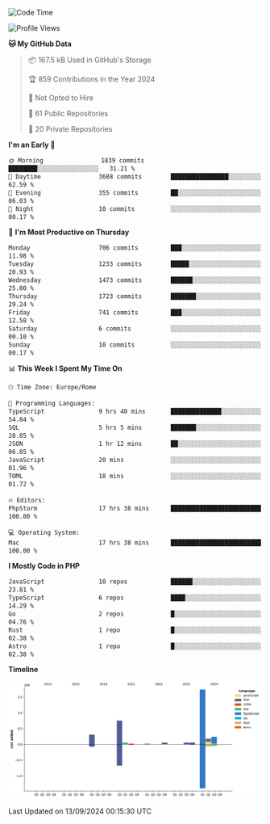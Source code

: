 <!--START_SECTION:waka-->
![Code Time](http://img.shields.io/badge/Code%20Time-5%2C300%20hrs%2015%20mins-blue)

![Profile Views](http://img.shields.io/badge/Profile%20Views-0-blue)

**🐱 My GitHub Data** 

> 📦 167.5 kB Used in GitHub's Storage 
 > 
> 🏆 859 Contributions in the Year 2024
 > 
> 🚫 Not Opted to Hire
 > 
> 📜 61 Public Repositories 
 > 
> 🔑 20 Private Repositories 
 > 
**I'm an Early 🐤** 

```text
🌞 Morning                1839 commits        ████████░░░░░░░░░░░░░░░░░   31.21 % 
🌆 Daytime                3688 commits        ████████████████░░░░░░░░░   62.59 % 
🌃 Evening                355 commits         ██░░░░░░░░░░░░░░░░░░░░░░░   06.03 % 
🌙 Night                  10 commits          ░░░░░░░░░░░░░░░░░░░░░░░░░   00.17 % 
```
📅 **I'm Most Productive on Thursday** 

```text
Monday                   706 commits         ███░░░░░░░░░░░░░░░░░░░░░░   11.98 % 
Tuesday                  1233 commits        █████░░░░░░░░░░░░░░░░░░░░   20.93 % 
Wednesday                1473 commits        ██████░░░░░░░░░░░░░░░░░░░   25.00 % 
Thursday                 1723 commits        ███████░░░░░░░░░░░░░░░░░░   29.24 % 
Friday                   741 commits         ███░░░░░░░░░░░░░░░░░░░░░░   12.58 % 
Saturday                 6 commits           ░░░░░░░░░░░░░░░░░░░░░░░░░   00.10 % 
Sunday                   10 commits          ░░░░░░░░░░░░░░░░░░░░░░░░░   00.17 % 
```


📊 **This Week I Spent My Time On** 

```text
🕑︎ Time Zone: Europe/Rome

💬 Programming Languages: 
TypeScript               9 hrs 40 mins       ██████████████░░░░░░░░░░░   54.84 % 
SQL                      5 hrs 5 mins        ███████░░░░░░░░░░░░░░░░░░   28.85 % 
JSON                     1 hr 12 mins        ██░░░░░░░░░░░░░░░░░░░░░░░   06.85 % 
JavaScript               20 mins             ░░░░░░░░░░░░░░░░░░░░░░░░░   01.96 % 
TOML                     18 mins             ░░░░░░░░░░░░░░░░░░░░░░░░░   01.72 % 

🔥 Editors: 
PhpStorm                 17 hrs 38 mins      █████████████████████████   100.00 % 

💻 Operating System: 
Mac                      17 hrs 38 mins      █████████████████████████   100.00 % 
```

**I Mostly Code in PHP** 

```text
JavaScript               10 repos            ██████░░░░░░░░░░░░░░░░░░░   23.81 % 
TypeScript               6 repos             ████░░░░░░░░░░░░░░░░░░░░░   14.29 % 
Go                       2 repos             █░░░░░░░░░░░░░░░░░░░░░░░░   04.76 % 
Rust                     1 repo              █░░░░░░░░░░░░░░░░░░░░░░░░   02.38 % 
Astro                    1 repo              █░░░░░░░░░░░░░░░░░░░░░░░░   02.38 % 
```



**Timeline**

![Lines of Code chart](https://raw.githubusercontent.com/frnwtr/frnwtr/main/assets/bar_graph.png)


 Last Updated on 13/09/2024 00:15:30 UTC
<!--END_SECTION:waka-->